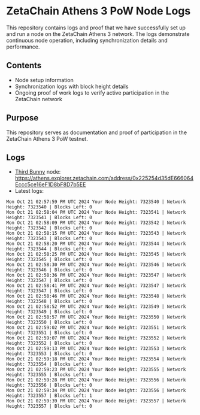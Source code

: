 # ZetaChain Athens 3 PoW Node Logs
This repository contains logs and proof that we have successfully set up and run a node on the ZetaChain Athens 3 network. The logs demonstrate continuous node operation, including synchronization details and performance.

## Contents
- Node setup information
- Synchronization logs with block height details
- Ongoing proof of work logs to verify active participation in the ZetaChain network

## Purpose
This repository serves as documentation and proof of participation in the ZetaChain Athens 3 PoW testnet.

## Logs

- [Third Bunny](https://thirdbunny.xyz/) node: https://athens.explorer.zetachain.com/address/0x225254d35dE666064Eccc5ce16eF1D8bF8D7b5EE
- Latest logs:
```
Mon Oct 21 02:57:59 PM UTC 2024 Your Node Height: 7323540 | Network Height: 7323540 | Blocks Left: 0
Mon Oct 21 02:58:04 PM UTC 2024 Your Node Height: 7323541 | Network Height: 7323541 | Blocks Left: 0
Mon Oct 21 02:58:09 PM UTC 2024 Your Node Height: 7323542 | Network Height: 7323542 | Blocks Left: 0
Mon Oct 21 02:58:15 PM UTC 2024 Your Node Height: 7323543 | Network Height: 7323543 | Blocks Left: 0
Mon Oct 21 02:58:20 PM UTC 2024 Your Node Height: 7323544 | Network Height: 7323544 | Blocks Left: 0
Mon Oct 21 02:58:25 PM UTC 2024 Your Node Height: 7323545 | Network Height: 7323545 | Blocks Left: 0
Mon Oct 21 02:58:30 PM UTC 2024 Your Node Height: 7323546 | Network Height: 7323546 | Blocks Left: 0
Mon Oct 21 02:58:36 PM UTC 2024 Your Node Height: 7323547 | Network Height: 7323547 | Blocks Left: 0
Mon Oct 21 02:58:41 PM UTC 2024 Your Node Height: 7323547 | Network Height: 7323547 | Blocks Left: 0
Mon Oct 21 02:58:46 PM UTC 2024 Your Node Height: 7323548 | Network Height: 7323548 | Blocks Left: 0
Mon Oct 21 02:58:52 PM UTC 2024 Your Node Height: 7323549 | Network Height: 7323549 | Blocks Left: 0
Mon Oct 21 02:58:57 PM UTC 2024 Your Node Height: 7323550 | Network Height: 7323550 | Blocks Left: 0
Mon Oct 21 02:59:02 PM UTC 2024 Your Node Height: 7323551 | Network Height: 7323551 | Blocks Left: 0
Mon Oct 21 02:59:07 PM UTC 2024 Your Node Height: 7323552 | Network Height: 7323552 | Blocks Left: 0
Mon Oct 21 02:59:13 PM UTC 2024 Your Node Height: 7323553 | Network Height: 7323553 | Blocks Left: 0
Mon Oct 21 02:59:18 PM UTC 2024 Your Node Height: 7323554 | Network Height: 7323554 | Blocks Left: 0
Mon Oct 21 02:59:23 PM UTC 2024 Your Node Height: 7323555 | Network Height: 7323555 | Blocks Left: 0
Mon Oct 21 02:59:28 PM UTC 2024 Your Node Height: 7323556 | Network Height: 7323556 | Blocks Left: 0
Mon Oct 21 02:59:34 PM UTC 2024 Your Node Height: 7323556 | Network Height: 7323557 | Blocks Left: 1
Mon Oct 21 02:59:39 PM UTC 2024 Your Node Height: 7323557 | Network Height: 7323557 | Blocks Left: 0
```
